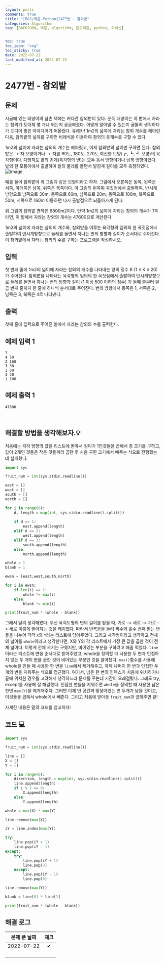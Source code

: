 ```yaml
---
layout: posts
comments: true
title: "[BOJ/백준-Python]2477번 - 참외밭"
categories: Algorithm
tag: [BAEKJOON, 백준, algorithm, 알고리즘, python, 파이썬]


toc: true
toc_icon: "cog"
toc_sticky: true
date: 2022-07-22
last_modified_at: 2022-07-22
---
```




# 2477번 - 참외밭



## 문제
시골에 있는 태양이의 삼촌 댁에는 커다란 참외밭이 있다. 문득 태양이는 이 밭에서 자라는 참외가 도대체 몇 개나 되는지 궁금해졌다. 어떻게 알아낼 수 있는지 골똘히 생각하다가 드디어 좋은 아이디어가 떠올랐다. 유레카! 1m2의 넓이에 자라는 참외 개수를 헤아린 다음, 참외밭의 넓이를 구하면 비례식을 이용하여 참외의 총개수를 구할 수 있다.

1m2의 넓이에 자라는 참외의 개수는 헤아렸고, 이제 참외밭의 넓이만 구하면 된다. 참외밭은 ㄱ-자 모양이거나 ㄱ-자를 90도, 180도, 270도 회전한 모양(┏, ┗, ┛ 모양)의 육각형이다. 다행히도 밭의 경계(육각형의 변)는 모두 동서 방향이거나 남북 방향이었다. 밭의 한 모퉁이에서 출발하여 밭의 둘레를 돌면서 밭경계 길이를 모두 측정하였다.
![image](https://www.acmicpc.net/upload/images/qqq.png)


예를 들어 참외밭이 위 그림과 같은 모양이라고 하자. 그림에서 오른쪽은 동쪽, 왼쪽은 서쪽, 아래쪽은 남쪽, 위쪽은 북쪽이다. 이 그림의 왼쪽위 꼭짓점에서 출발하여, 반시계방향으로 남쪽으로 30m, 동쪽으로 60m, 남쪽으로 20m, 동쪽으로 100m, 북쪽으로 50m, 서쪽으로 160m 이동하면 다시 출발점으로 되돌아가게 된다.

위 그림의 참외밭  면적은 6800m2이다. 만약 1m2의 넓이에 자라는 참외의 개수가 7이라면, 이 밭에서 자라는 참외의 개수는 47600으로 계산된다.

1m2의 넓이에 자라는 참외의 개수와, 참외밭을 이루는 육각형의 임의의 한 꼭짓점에서 출발하여 반시계방향으로 둘레를 돌면서 지나는 변의 방향과 길이가 순서대로 주어진다. 이 참외밭에서 자라는 참외의 수를 구하는 프로그램을 작성하시오.



## 입력
첫 번째 줄에 1m2의 넓이에 자라는 참외의 개수를 나타내는 양의 정수 K (1 ≤ K ≤ 20)가 주어진다. 참외밭을 나타내는 육각형의 임의의 한 꼭짓점에서 출발하여 반시계방향으로 둘레를 돌면서 지나는 변의 방향과 길이 (1 이상 500 이하의 정수) 가 둘째 줄부터 일곱 번째 줄까지 한 줄에 하나씩 순서대로 주어진다. 변의 방향에서 동쪽은 1, 서쪽은 2, 남쪽은 3, 북쪽은 4로 나타낸다.

## 출력
첫째 줄에 입력으로 주어진 밭에서 자라는 참외의 수를 출력한다.




## 예제 입력 1 

```
7
4 50
2 160
3 30
1 60
3 20
1 100
```



## 예제 출력 1

```
47600
```




<Br>

##  해결할 방법을 생각해보자.💡
처음에는 각각 방향의 값을 리스트에 받아서 길이가 1인것들을 곱해서 총 크기를 구하고, 값이 2개인 것들은 작은 것들끼리 곱한 후 처음 구한 크기에서 빼주는 식으로 진행했는데 실패했다.
```python
import sys

fruit_num = int(sys.stdin.readline())

east = []
west = []
south = []
north = []

for i in range(6):
    d, length = map(int, sys.stdin.readline().split())
    
    if d == 1:
        east.append(length)
    elif d == 2:
        west.append(length)
    elif d == 3:
        south.append(length)
    else:
        north.append(length)

whole = 1
blank = 1

ewsn = [east,west,south,north]

for i in ewsn:
    if len(i) == 1:
        whole *= max(i)
    else:
        blank *= min(i)

print(fruit_num * (whole - blank))
```

그래서 달리 생각해봤다.
우선 육각도형의 변의 길이를 받을 때, 가로 -> 세로 -> 가로 -> 세로 이렇게 받아지는 것을 캐치했다.
따라서 반복문을 돌려 짝수와 홀수 번째 받는 변들을 나누어 각각 `X`와 `Y`라는 리스트에 담아주었다.
그리고 사각형이라고 생각하고 전체의 넓이를 `whole`이라고 생각한다면, 
X와 Y의 각 리스트에서 가장 큰 값을 곱한 것이 전체 넓이다.
이렇게 전체 크기는 구했지만, 비어있는 부분을 구하려고 애좀 먹었다.
`line`이라는 리스트에 변을 순서대로 받아주었고, whole을 정의할 때
사용한 두 변과 인접하지 않는 두 개의 변을 곱한 것이 비어있는 부분인 것을 알아챘다.
`max()`함수를 사용해 whole을 만들 때 사용한 한 변을 `line`에서 제거해주고,
이제 나머지 한 변과 인접한 두 개의 변을 지워주는 식으로 접근했다.
여기서, 남은 한 변의 인덱스가 처음에 위치하거나 끝에 위치한 경우를 고려해서 생각하느라 문제를 푸는데 시간이 오래걸렸다.
그래도 try, except를 사용해 잘 해결했다.
인접한 변들을 지워주면 `whole`을 정의할 때 사용한 남은 한변 `max(Y)`을 제거해주자.
그러면 이제 빈 공간과 맞닿아있는 변 두개가 남을 것이고, 이것들을 곱해서 whole에서 빼준다. 그리고 처음에 받아둔 `fruit_num`과 곱해주면 끝!

자세한 내용은 밑의 코드를 참고하자!









## 코드 💻

```python
import sys

fruit_num = int(sys.stdin.readline())

line = []
X = []
Y = []

for i in range(6):
    direction, length = map(int, sys.stdin.readline().split())
    line.append(length)
    if i % 2 == 0:
        X.append(length)
    else:
        Y.append(length)

whole = max(X) * max(Y)

line.remove(max(X))

iY = line.index(max(Y))

try:
    line.pop(iY + 1)
    line.pop(iY - 1)
except:
    try:
        line.pop(iY + 1)
        line.pop(3)
    except:
        line.pop(iY - 1)
        line.pop(0)

line.remove(max(Y))

blank = line[0] * line[1]

print(fruit_num * (whole - blank))
```





## 해결 로그 

| 문제 푼 날짜 | 체크 |
| :----------: | :--: |
|  2022-07-22  |  ✔   |
|              |      |
|              |      |
|              |      |
|              |      |



